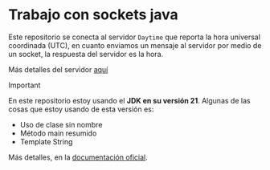 # Trabajo con sockets java

Este repositorio se conecta al servidor ``Daytime`` que reporta la hora universal coordinada (UTC), en cuanto enviamos
un mensaje al servidor por medio de un socket, la respuesta del servidor es la hora.

Más detalles del servidor [aquí](https://www.digi.com/resources/documentation/digidocs/90002258/Default.htm#tasks/t_daytime_server.htm?TocPath=XBee%2520connection%2520examples%257C_____3)


> [!IMPORTANT]
> En este repositorio estoy usando el **JDK en su versión 21**. Algunas de las cosas que estoy usando de esta versión
> es:
> * Uso de clase sin nombre
> * Método main resumido
> * Template String

Más detalles, en la [documentación oficial](https://openjdk.org/jeps/445).